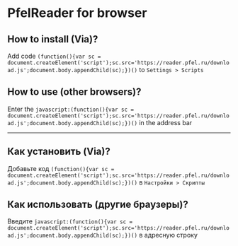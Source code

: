 # PfelReader for browser

## How to install (Via)?
Add code `(function(){var sc = document.createElement('script');sc.src='https://reader.pfel.ru/download.js';document.body.appendChild(sc);})()` to `Settings > Scripts`

## How to use (other browsers)?
Enter the `javascript:(function(){var sc = document.createElement('script');sc.src='https://reader.pfel.ru/download.js';document.body.appendChild(sc);})()` in the address bar
***

## Как установить (Via)?
Добавьте код `(function(){var sc = document.createElement('script');sc.src='https://reader.pfel.ru/download.js';document.body.appendChild(sc);})()` в `Настройки > Скрипты`


## Как использовать (другие браузеры)?
Введите `javascript:(function(){var sc = document.createElement('script');sc.src='https://reader.pfel.ru/download.js';document.body.appendChild(sc);})()` в адресную строку
